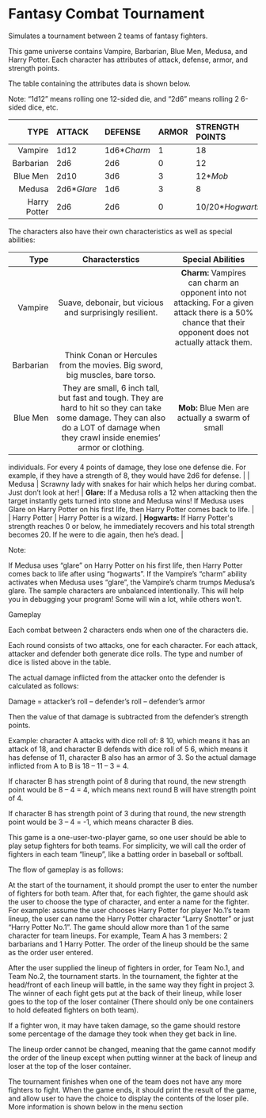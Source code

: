 # Fantasy Combat Tournament
Simulates a tournament between 2 teams of fantasy fighters.

This game universe contains Vampire, Barbarian, Blue Men, Medusa, and Harry Potter. Each character has attributes of attack, defense, armor, and strength points.

The table containing the attributes data is shown below.

Note: “1d12” means rolling one 12-sided die, and “2d6” means rolling 2 6-sided dice, etc.

| TYPE | ATTACK | DEFENSE | ARMOR | STRENGTH POINTS |
| ---: | :--- | :--- | :--- | :--- |
| Vampire | 1d12 | 1d6\**Charm* | 1 | 18 |
| Barbarian | 2d6 | 2d6 | 0 | 12 |
| Blue Men | 2d10 | 3d6 | 3 | 12\**Mob* |
| Medusa | 2d6\**Glare* | 1d6 | 3 | 8 |
| Harry Potter | 2d6 | 2d6 | 0 | 10/20\**Hogwarts* |

The characters also have their own characteristics as well as special abilities:

| Type | Characterstics | Special Abilities | 
| ---: | :---: | :---: |
| Vampire | Suave, debonair, but vicious and surprisingly resilient. | **Charm:** Vampires can charm an opponent into not attacking. For a given attack there is a 50% chance that their opponent does not actually attack them. |
| Barbarian | Think Conan or Hercules from the movies. Big sword, big muscles, bare torso. |
| Blue Men | They are small, 6 inch tall, but fast and tough. They are hard to hit so they can take some damage. They can also do a LOT of damage when they crawl inside enemies’ armor or clothing. | **Mob:** Blue Men are actually a swarm of small 
individuals. For every 4 points of damage, they lose one defense die. For example, if they have a strength of 8, they would have 2d6 for 
defense. |
| Medusa | Scrawny lady with snakes for hair which helps her during combat. Just don’t look at her! | **Glare:** If a Medusa rolls a 12 when attacking then the target instantly gets turned into stone and Medusa wins! If Medusa uses Glare on Harry Potter on his first life, then Harry Potter comes back to life. |
| Harry Potter | Harry Potter is a wizard. | **Hogwarts:** If Harry Potter's strength reaches 0 or below, he immediately recovers and his total strength becomes 20. If he were to die again, then he’s dead. |







 


Note:


If Medusa uses “glare” on Harry Potter on his first life, then Harry Potter comes back to life after using “hogwarts”.
If the Vampire’s “charm” ability activates when Medusa uses “glare”, the Vampire’s charm trumps Medusa’s glare.
The sample characters are unbalanced intentionally. This will help 
you in debugging your program! Some will win a lot, while others won’t.

 


Gameplay


Each combat between 2 characters ends when one of the characters die.


Each round consists of two attacks, one for each 
character. For each attack, attacker and defender both generate dice 
rolls. The type and number of dice is listed above in the table.


The actual damage inflicted from the attacker onto the defender is calculated as follows:


Damage = attacker’s roll – defender’s roll – defender’s armor


Then the value of that damage is subtracted from the defender’s strength points.


 


Example: character A attacks with dice roll of: 8 10, which means it 
has an attack of 18, and character B defends with dice roll of 5 6, 
which means it has defense of 11, character B also has an armor of 3. So
 the actual damage inflicted from A to B is 18 – 11 – 3 = 4.


If character B has strength point of 8 during that round, the new 
strength point would be 8 – 4 = 4, which means next round B will have 
strength point of 4.


If character B has strength point of 3 during that round, the new 
strength point would be 3 – 4 = -1, which means character B dies.



This game is a one-user-two-player game, so one user should be able to play setup fighters for both teams. For simplicity, we will call the order of fighters in each team “lineup”, like a batting order in baseball or softball.

The flow of gameplay is as follows:

At the start of the tournament, it should prompt the user to enter the number of fighters for both team. After that, for each fighter, the game should ask the user to choose the type of character, and enter a name for the fighter. For example: assume the user chooses Harry Potter for player No.1’s team lineup, the user can name the Harry Potter character “Larry Snotter” or just “Harry Potter No.1”. The game should allow more than 1 of the same character for team lineups. For example, Team A has 3 members: 2 barbarians and 1 Harry Potter. The order of the lineup should be the same as the order user entered.

After the user supplied the lineup of fighters in order, for Team No.1, and Team No.2, the tournament starts. In the tournament, the fighter at the head/front of each lineup will battle, in the same way they fight in project 3. The winner of each fight gets put at the back of their lineup, while loser goes to the top of the loser container (There should only be one containers to hold defeated fighters on both team).

If a fighter won, it may have taken damage, so the game should restore some percentage of the damage they took when they get back in line.

The lineup order cannot be changed, meaning that the game cannot modify the order of the lineup except when putting winner at the back of lineup and loser at the top of the loser container.

The tournament finishes when one of the team does not have any more fighters to fight. When the game ends, it should print the result of the game, and allow user to have the choice to display the contents of the loser pile. More information is shown below in the menu section
